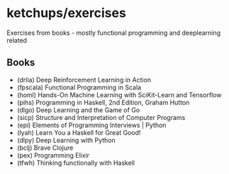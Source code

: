 # ketchups/exercises

Exercises from books - mostly functional programming and deeplearning related

## Books

* (drlia)   Deep Reinforcement Learning in Action
* (fpscala) Functional Programming in Scala
* (homl)    Hands-On Machine Learning with SciKit-Learn and Tensorflow
* (pihs)    Programming in Haskell, 2nd Edition, Graham Hutton
* (dlgo)    Deep Learning and the Game of Go
* (sicp)    Structure and Interpretation of Computer Programs
* (epi)     Elements of Programming Interviews | Python
* (lyah)    Learn You a Haskell for Great Good!
* (dlpy)    Deep Learning with Python
* (bclj)    Brave Clojure
* (pex)     Programming Elixir 
* (tfwh)    Thinking functionally with Haskell